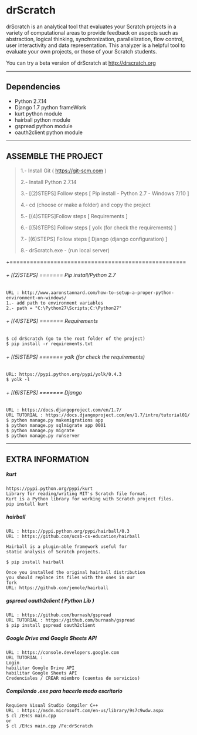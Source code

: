 drScratch
=========

drScratch is an analytical tool that evaluates your Scratch projects in a variety of computational areas to provide feedback on aspects such as abstraction, logical thinking, synchronization, parallelization, flow control, user interactivity and data representation. This analyzer is a helpful tool to evaluate your own projects, or those of your Scratch students.

You can try a beta version of drScratch at http://drscratch.org

------------------------------------

## Dependencies
 - Python 2.7.14
 - Django 1.7 python frameWork
 - kurt python module
 - hairball python module
 - gspread python module
 - oauth2client python module

------------------------------------

## ASSEMBLE THE PROJECT

>  1.- Install Git ( https://git-scm.com )
>
>  2.- Install Python 2.7.14 
>
>  3.- [(2)STEPS] Follow steps [ Pip install - Python 2.7 - Windows 7/10 ] 
>
>  4.- cd (choose or make a folder) and copy the project
>
>  5.- [(4)STEPS]Follow steps [ Requirements ]  
>
>  6.- [(5)STEPS] Follow steps [ yolk (for check the requirements) ] 
>
>  7.- [(6)STEPS] Follow steps [ Django (django configuration) ] 
>
>  8.- drScratch.exe - (run local server) 

+====================================================

###### + [(2)STEPS] ======= Pip install/Python 2.7
```
URL : http://www.aaronstannard.com/how-to-setup-a-proper-python-environment-on-windows/
1.- add path to environment variables
2.- path = "C:\Python27\Scripts;C:\Python27"
```

###### + [(4)STEPS] ======= Requirements
```
$ cd drScratch (go to the root folder of the project)
$ pip install -r requirements.txt
```

###### + [(5)STEPS] ======= yolk (for check the requirements)
```
URL: https://pypi.python.org/pypi/yolk/0.4.3
$ yolk -l
```

###### + [(6)STEPS] ======= Django
```
URL : https://docs.djangoproject.com/en/1.7/
URL TUTORIAL : https://docs.djangoproject.com/en/1.7/intro/tutorial01/
$ python manage.py makemigrations app
$ python manage.py sqlmigrate app 0001
$ python manage.py migrate
$ python manage.py runserver
```

------------------------------------

## EXTRA INFORMATION 

##### kurt
```
https://pypi.python.org/pypi/kurt
Library for reading/writing MIT's Scratch file format.
Kurt is a Python library for working with Scratch project files.
pip install kurt
```

##### hairball
```
URL : https://pypi.python.org/pypi/hairball/0.3
URL : https://github.com/ucsb-cs-education/hairball

Hairball is a plugin-able framework useful for 
static analysis of Scratch projects.

$ pip install hairball

Once you installed the original hairball distribution
you should replace its files with the ones in our
fork
URL: https://github.com/jemole/hairball
```

##### gspread oauth2client ( Python Lib )
```
URL : https://github.com/burnash/gspread
URL TUTORIAL : https://github.com/burnash/gspread
$ pip install gspread oauth2client 
```

##### Google Drive and Google Sheets API
```
URL : https://console.developers.google.com
URL TUTORIAL : 
Login
habilitar Google Drive API
habilitar Google Sheets API
Credenciales / CREAR miembro (cuentas de servicios)
```

##### Compilando .exe para hacerlo modo escritorio
```
Requiere Visual Studio Compiler C++ 
URL : https://msdn.microsoft.com/en-us/library/9s7c9wdw.aspx
$ cl /EHcs main.cpp 
or
$ cl /EHcs main.cpp /Fe:drScratch
```